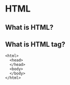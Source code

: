 # HTML

## What is HTML?

## What is HTML tag?

```
<html>
  <head>
  </head>
  <body>
  </body>
</html>
```